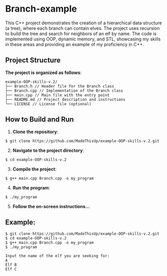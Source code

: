 # Branch-example

This C++ project demonstrates the creation of a hierarchical data structure (a tree), where each branch can contain elves. The project uses recursion to build the tree and search for neighbors of an elf by name. The code is implemented using OOP, dynamic memory, and STL, showcasing my skills in these areas and providing an example of my proficiency in C++.

## Project Structure

**The project is organized as follows**:

```
example-OOP-skills-v.2/
├── Branch.h // Header file for the Branch class
├── Branch.cpp // Implementation of the Branch class
├── main.cpp // Main file with the entry point
├── README.md // Project description and instructions
└── LICENSE // License file (optional)
```

## How to Build and Run

1. **Clone the repository**:


```
$ git clone https://github.com/MadeThisUp/example-OOP-skills-v.2.git
```

2. **Navigate to the project directory**:


```
$ cd example-OOP-skills-v.2
```

3. **Compile the project**:


```
$ g++ main.cpp Branch.cpp -o my_program
```

4. **Run the program**:


```
$ ./my_program
```

5. **Follow the on-screen instructions...**

## Example:


```
$ git clone https://github.com/MadeThisUp/example-OOP-skills-v.2.git
$ cd example-OOP-skills-v.2
$ g++ main.cpp Branch.cpp -o my_program
$ ./my_program

Input the name of the elf you are seeking for: 
A
Elf B
Elf C
```
